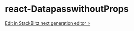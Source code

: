 # react-DatapasswithoutProps

[Edit in StackBlitz next generation editor ⚡️](https://stackblitz.com/~/github.com/rukmini20/react-DatapasswithoutProps)